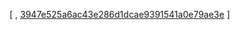 [
, [3947e525a6ac43e286d1dcae9391541a0e79ae3e](https://github.com/facebook/facebook-android-sdk/commit/3947e525a6ac43e286d1dcae9391541a0e79ae3e)
]
